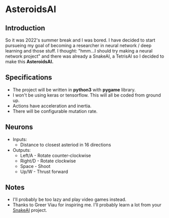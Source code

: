 # AsteroidsAI
## Introduction
So it was 2022's summer break and I was bored. I have decided to start pursueing my goal of becoming a researcher in neural network / deep learning and those stuff. I thought: "hmm...I should try making a neural network project" and there was already a SnakeAI, a TetrisAI so I decided to make this **AsteroidsAI.** 

## Specifications
* The project will be written in **python3** with **pygame** library. 
* I won't be using keras or tensorflow. This will all be coded from ground up.
* Actions have acceleration and inertia.
* There will be configurable mutation rate.

## Neurons
* Inputs:
    * Distance to closest asteriod in 16 directions
* Outputs:
    * Left/A - Rotate counter-clockwise
    * Right/D - Rotate clockwise
    * Space - Shoot
    * Up/W - Thrust forward


## Notes
* I'll probably be too lazy and play video games instead.
* Thanks to Greer Viau for inspiring me. I'll probably learn a lot from your [SnakeAI](https://github.com/greerviau/SnakeAI) project.
